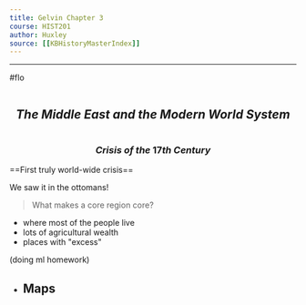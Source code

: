 ```yaml
---
title: Gelvin Chapter 3
course: HIST201
author: Huxley
source: [[KBHistoryMasterIndex]]
---
```


---
#flo 

```
```
## $$The\ Middle\ East\ and\ the\ Modern\ World\ System$$
```
```


### $$Crisis\ of\ the\ 17th\ Century$$

==First truly world-wide crisis==

We saw it in the ottomans! 


> What makes a core region core?

- where most of the people live
- lots of agricultural wealth
- places with "excess" 

(doing ml homework)

- Maps
	- 

















